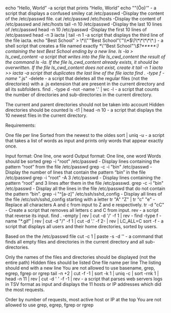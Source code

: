 echo “Hello, World” -a script that prints “Hello, World”
echo "\"(Ôo)'" - a script that displays a confused smiley
cat /etc/passwd -Display the content of the /etc/passwd file.
cat /etc/passwd /etc/hosts -Display the content of /etc/passwd and /etc/hosts
tail -n 10 /etc/passwd -Display the last 10 lines of /etc/passwd
head -n 10 /etc/passwd -Display the first 10 lines of /etc/passwd
head -n 3 iacta | tail -n 1 -a script that displays the third line of the file iacta.
echo "Best School" > \\\*\\\\"'\"Best School\"\\'"\\\\\*\$\\\?\\\*\\\*\\\*\\\*\\\*\:\) - a shell script that creates a file named exactly \*\\'"Best School"\'\\*$\?\*\*\*\*\*:) containing the text Best School ending by a new line.
ls -la > ls_cwd_content -a script that writes into the file ls_cwd_content the result of the command ls -la. If the file ls_cwd_content already exists, it should be overwritten. If the file ls_cwd_content does not exist, create it
tail -n 1 iacta >> iacta -a script that duplicates the last line of the file iacta
find . -type f -name "*.js" -delete - a script that deletes all the regular files (not the directories) with a .js extension that are present in the current directory and all its subfolders.
find . -type d -not -name '.' | wc -l - a script that counts the number of directories and sub-directories in the current directory.

The current and parent directories should not be taken into account
Hidden directories should be counted
ls -t1 | head -n 10 - a script that displays the 10 newest files in the current directory.

Requirements:

One file per line
Sorted from the newest to the oldes
sort | uniq -u - a script that takes a list of words as input and prints only words that appear exactly once.

Input format: One line, one word
Output format: One line, one word
Words should be sorted
grep -i "root" /etc/passwd - Display lines containing the pattern “root” from the file /etc/passwd
grep -c -i "bin" /etc/passwd - Display the number of lines that contain the pattern “bin” in the file /etc/passwd
grep -i "root" -A 3 /etc/passwd - Display lines containing the pattern “root” and 3 lines after them in the file /etc/passwd.
grep -c -i "bin" /etc/passwd - Display all the lines in the file /etc/passwd that do not contain the pattern “bin”.
grep -i "^[a-z]" /etc/ssh/sshd_config - Display all lines of the file /etc/ssh/sshd_config starting with a letter
tr "A" "Z" | tr "c" "e" - Replace all characters A and c from input to Z and e respectively.
tr -d "cC" - Create a script that removes all letters c and C from input.
rev - a script that reverse its input.
find . -empty | rev | cut -d '/' -f 1 | rev - 
find -type f -name "*.gif" | rev | cut -d "/" -f 1 | cut -d '.' -f 2- | rev | LC_ALL=C sort -f - a script that displays all users and their home directories, sorted by users.

Based on the the /etc/passwd file
cut -c 1 | paste -s -d '' - a command that finds all empty files and directories in the current directory and all sub-directories.

Only the names of the files and directories should be displayed (not the entire path)
Hidden files should be listed
One file name per line
The listing should end with a new line
You are not allowed to use basename, grep, egrep, fgrep or rgrep
tail -n +2 | cut -f -1 | sort -k 1 | uniq -c | sort -rnk 1 | head -n 11 | rev | cut -d ' ' -f -1 | rev - a script that parses web servers logs in TSV format as input and displays the 11 hosts or IP addresses which did the most requests.

Order by number of requests, most active host or IP at the top
You are not allowed to use grep, egrep, fgrep or rgrep
